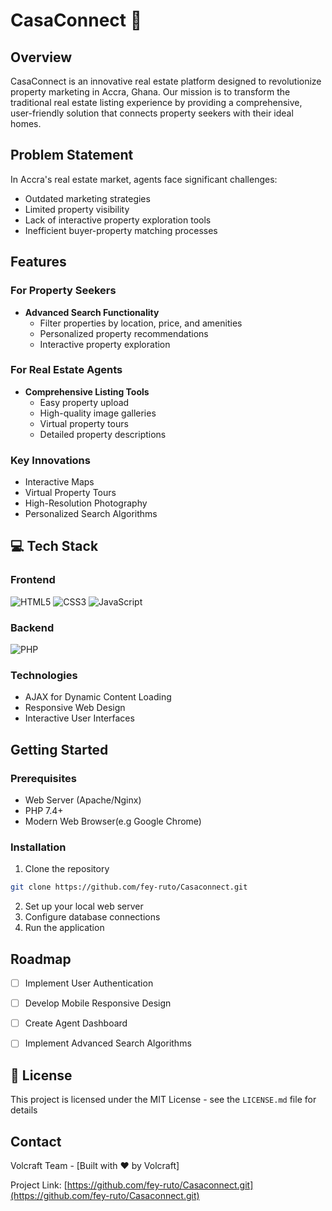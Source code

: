 # CasaConnect 🏡

## Overview

CasaConnect is an innovative real estate platform designed to revolutionize property marketing in Accra, Ghana. Our mission is to transform the traditional real estate listing experience by providing a comprehensive, user-friendly solution that connects property seekers with their ideal homes.

## Problem Statement

In Accra's real estate market, agents face significant challenges:
- Outdated marketing strategies
- Limited property visibility
- Lack of interactive property exploration tools
- Inefficient buyer-property matching processes

## Features

### For Property Seekers
- **Advanced Search Functionality**
  - Filter properties by location, price, and amenities
  - Personalized property recommendations
  - Interactive property exploration

### For Real Estate Agents
- **Comprehensive Listing Tools**
  - Easy property upload
  - High-quality image galleries
  - Virtual property tours
  - Detailed property descriptions

### Key Innovations
- Interactive Maps
- Virtual Property Tours
- High-Resolution Photography
- Personalized Search Algorithms

## 💻 Tech Stack

### Frontend
![HTML5](https://github.com/fey-ruto/Casaconnect/tree/a584e3fa72f0087a960559fbeb072233adaa8158/Html)
![CSS3](https://github.com/fey-ruto/Casaconnect/tree/a584e3fa72f0087a960559fbeb072233adaa8158/Css)
![JavaScript](https://github.com/fey-ruto/Casaconnect/tree/a584e3fa72f0087a960559fbeb072233adaa8158/Js)

### Backend
![PHP](https://github.com/fey-ruto/Casaconnect/tree/a584e3fa72f0087a960559fbeb072233adaa8158/Actions)

### Technologies
- AJAX for Dynamic Content Loading
- Responsive Web Design
- Interactive User Interfaces

## Getting Started

### Prerequisites
- Web Server (Apache/Nginx)
- PHP 7.4+
- Modern Web Browser(e.g Google Chrome)

### Installation

1. Clone the repository
```bash
git clone https://github.com/fey-ruto/Casaconnect.git
```

2. Set up your local web server
3. Configure database connections
4. Run the application

## Roadmap
- [ ] Implement User Authentication
- [ ] Develop Mobile Responsive Design
- [ ] Create Agent Dashboard
- [ ] Implement Advanced Search Algorithms


## 📜 License

This project is licensed under the MIT License - see the `LICENSE.md` file for details

## Contact

Volcraft Team - [Built with ❤️ by Volcraft]

Project Link: [https://github.com/fey-ruto/Casaconnect.git](https://github.com/fey-ruto/Casaconnect.git)
